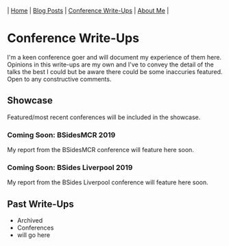 | [Home](index.md) | [Blog Posts](blog-posts.md) | [Conference Write-Ups](#) | [About Me](about-me.md) |

# Conference Write-Ups
I'm a keen conference goer and will document my experience of them here.
Opinions in this write-ups are my own and I've to convey the detail of the talks the best I could but be aware there could be some inaccuries featured.
Open to any constructive comments.

## Showcase
Featured/most recent conferences will be included in the showcase.

### Coming Soon: BSidesMCR 2019
My report from the BSidesMCR conference will feature here soon.

### Coming Soon: BSides Liverpool 2019
My report from the BSides Liverpool conference will feature here soon.

## Past Write-Ups
- Archived
- Conferences
- will go here
